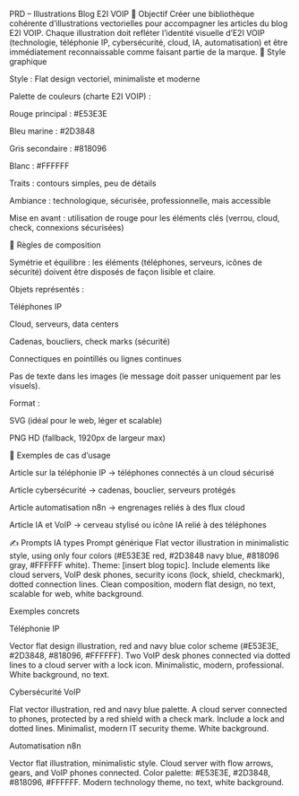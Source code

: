 PRD – Illustrations Blog E2I VOIP
🎯 Objectif
Créer une bibliothèque cohérente d’illustrations vectorielles pour accompagner les articles du blog E2I VOIP.
Chaque illustration doit refléter l’identité visuelle d’E2I VOIP (technologie, téléphonie IP, cybersécurité, cloud, IA, automatisation) et être immédiatement reconnaissable comme faisant partie de la marque.
🎨 Style graphique

Style : Flat design vectoriel, minimaliste et moderne

Palette de couleurs (charte E2I VOIP) :

Rouge principal : #E53E3E

Bleu marine : #2D3848

Gris secondaire : #818096

Blanc : #FFFFFF

Traits : contours simples, peu de détails

Ambiance : technologique, sécurisée, professionnelle, mais accessible

Mise en avant : utilisation de rouge pour les éléments clés (verrou, cloud, check, connexions sécurisées)

🔗 Règles de composition

Symétrie et équilibre : les éléments (téléphones, serveurs, icônes de sécurité) doivent être disposés de façon lisible et claire.

Objets représentés :

Téléphones IP

Cloud, serveurs, data centers

Cadenas, boucliers, check marks (sécurité)

Connectiques en pointillés ou lignes continues

Pas de texte dans les images (le message doit passer uniquement par les visuels).

Format :

SVG (idéal pour le web, léger et scalable)

PNG HD (fallback, 1920px de largeur max)

📌 Exemples de cas d’usage

Article sur la téléphonie IP → téléphones connectés à un cloud sécurisé

Article cybersécurité → cadenas, bouclier, serveurs protégés

Article automatisation n8n → engrenages reliés à des flux cloud

Article IA et VoIP → cerveau stylisé ou icône IA relié à des téléphones

✍️ Prompts IA types
Prompt générique
Flat vector illustration in minimalistic style, using only four colors (#E53E3E red, #2D3848 navy blue, #818096 gray, #FFFFFF white). 
Theme: [insert blog topic]. 
Include elements like cloud servers, VoIP desk phones, security icons (lock, shield, checkmark), dotted connection lines. 
Clean composition, modern flat design, no text, scalable for web, white background.

Exemples concrets

Téléphonie IP

Vector flat design illustration, red and navy blue color scheme (#E53E3E, #2D3848, #818096, #FFFFFF). 
Two VoIP desk phones connected via dotted lines to a cloud server with a lock icon. 
Minimalistic, modern, professional. White background, no text.


Cybersécurité VoIP

Flat vector illustration, red and navy blue palette. 
A cloud server connected to phones, protected by a red shield with a check mark. 
Include a lock and dotted lines. Minimalist, modern IT security theme. White background.


Automatisation n8n

Vector flat illustration, minimalistic style. Cloud server with flow arrows, gears, and VoIP phones connected. 
Color palette: #E53E3E, #2D3848, #818096, #FFFFFF. 
Modern technology theme, no text, white background.

